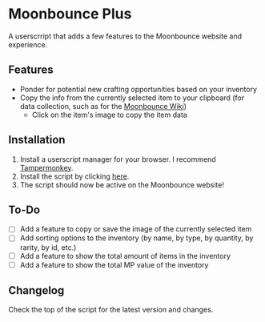 # Moonbounce Plus

A userscrript that adds a few features to the Moonbounce website and experience.

## Features

- Ponder for potential new crafting opportunities based on your inventory
- Copy the info from the currently selected item to your clipboard (for data collection, such as for the [Moonbounce Wiki](https://moonbounce.wiki))
  - Click on the item's image to copy the item data

## Installation

1. Install a userscript manager for your browser. I recommend [Tampermonkey](https://www.tampermonkey.net/).
2. Install the script by clicking [here](https://github.com/Jordy3D/MoonbouncePlus/raw/main/scripts/MoonbouncePlus.user.js).
3. The script should now be active on the Moonbounce website!

## To-Do

- [ ] Add a feature to copy or save the image of the currently selected item
- [ ] Add sorting options to the inventory (by name, by type, by quantity, by rarity, by id, etc.)
- [ ] Add a feature to show the total amount of items in the inventory
- [ ] Add a feature to show the total MP value of the inventory

## Changelog

Check the top of the script for the latest version and changes.